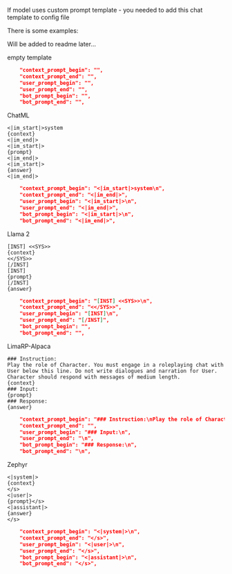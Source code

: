 If model uses custom prompt template - you needed to add this chat template to config file

There is some examples:


Will be added to readme later... 


empty template
```json
	"context_prompt_begin": "",
	"context_prompt_end": "",
	"user_prompt_begin": "",
	"user_prompt_end": "",
	"bot_prompt_begin": "",
	"bot_prompt_end": "",
```

ChatML
```
<|im_start|>system
{context}
<|im_end|>
<|im_start|>
{prompt}
<|im_end|>
<|im_start|>
{answer}
<|im_end|>
```
```json
	"context_prompt_begin": "<|im_start|>system\n",
	"context_prompt_end": "<|im_end|>",
	"user_prompt_begin": "<|im_start|>\n",
	"user_prompt_end": "<|im_end|>",
	"bot_prompt_begin": "<|im_start|>\n",
	"bot_prompt_end": "<|im_end|>",
```


Llama 2
```
[INST] <<SYS>>
{context}
<</SYS>>
[/INST]
[INST]
{prompt}
[/INST]
{answer}
```
```json
	"context_prompt_begin": "[INST] <<SYS>>\n",
	"context_prompt_end": "<</SYS>>",
	"user_prompt_begin": "[INST]\n",
	"user_prompt_end": "[/INST]",
	"bot_prompt_begin": "",
	"bot_prompt_end": "",
```

LimaRP-Alpaca
```
### Instruction:
Play the role of Character. You must engage in a roleplaying chat with User below this line. Do not write dialogues and narration for User. Character should respond with messages of medium length.
{context}
### Input:
{prompt}
### Response:
{answer}
```
```json
	"context_prompt_begin": "### Instruction:\nPlay the role of Character. You must engage in a roleplaying chat with User below this line. Do not write dialogues and narration for User. Character should respond with messages of medium length.\n",
	"context_prompt_end": "",
	"user_prompt_begin": "### Input:\n",
	"user_prompt_end": "\n",
	"bot_prompt_begin": "### Response:\n",
	"bot_prompt_end": "\n",
```

Zephyr 
```
<|system|>
{context}
</s>
<|user|>
{prompt}</s>
<|assistant|>
{answer}
</s>
```
```json
	"context_prompt_begin": "<|system|>\n",
	"context_prompt_end": "</s>",
	"user_prompt_begin": "<|user|>\n",
	"user_prompt_end": "</s>",
	"bot_prompt_begin": "<|assistant|>\n",
	"bot_prompt_end": "</s>",
```
